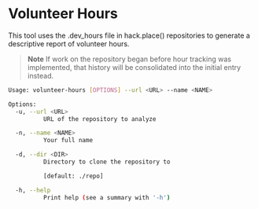 # Volunteer Hours

This tool uses the .dev_hours file in hack.place() repositories to generate a descriptive report of volunteer hours.

> **Note**
> If work on the repository began before hour tracking was implemented, that history will be consolidated into the initial entry instead.

```bash
Usage: volunteer-hours [OPTIONS] --url <URL> --name <NAME>

Options:
  -u, --url <URL>
          URL of the repository to analyze

  -n, --name <NAME>
          Your full name

  -d, --dir <DIR>
          Directory to clone the repository to

          [default: ./repo]

  -h, --help
          Print help (see a summary with '-h')
```
